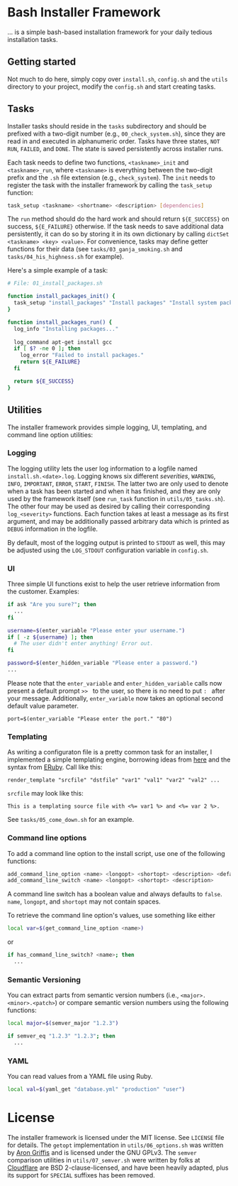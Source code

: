 # Bash Installer Framework

... is a simple bash-based installation framework for your daily tedious installation tasks.

## Getting started

Not much to do here, simply copy over `install.sh`, `config.sh` and the `utils` directory to your project, modify the `config.sh` and start creating tasks.

## Tasks

Installer tasks should reside in the `tasks` subdirectory and should be prefixed with a two-digit number (e.g., `00_check_system.sh`), since they are read in and executed in alphanumeric order. Tasks have three states, `NOT RUN`, `FAILED`, and `DONE`. The state is saved persistently across installer runs.

Each task needs to define two functions, `<taskname>_init` and `<taskname>_run`, where `<taskname>` is everything between the two-digit prefix and the `.sh` file extension (e.g., `check_system`). The `init` needs to register the task with the installer framework by calling the `task_setup` function:

```bash
task_setup <taskname> <shortname> <description> [dependencies]
```

The `run` method should do the hard work and should return `${E_SUCCESS}` on success, `${E_FAILURE}` otherwise. If the task needs to save additional data persistently, it can do so by storing it in its own dictionary by calling `dictSet <taskname> <key> <value>`. For convenience, tasks may define getter functions for their data (see `tasks/03_ganja_smoking.sh` and `tasks/04_his_highness.sh` for example).

Here's a simple example of a task:

```bash
# File: 01_install_packages.sh

function install_packages_init() {
  task_setup "install_packages" "Install packages" "Install system packages" "check_system"
}

function install_packages_run() {
  log_info "Installing packages..."
  
  log_command apt-get install gcc
  if [ $? -ne 0 ]; then
    log_error "Failed to install packages."
    return ${E_FAILURE}
  fi

  return ${E_SUCCESS}
}
```

## Utilities

The installer framework provides simple logging, UI, templating, and command line option utilities:

### Logging

The logging utility lets the user log information to a logfile named `install.sh.<date>.log`. Logging knows six different *severities*, `WARNING`, `INFO`, `IMPORTANT`, `ERROR`, `START`, `FINISH`. The latter two are only used to denote when a task has been started and when it has finished, and they are only used by the framework itself (see `run_task` function in `utils/05_tasks.sh`). The other four may be used as desired by calling their corresponding `log_<severity>` functions. Each function takes at least a message as its first argument, and may be additionally passed arbitrary data which is printed as `DEBUG` information in the logfile.

By default, most of the logging output is printed to `STDOUT` as well, this may be adjusted using the `LOG_STDOUT` configuration variable in `config.sh`.

### UI

Three simple UI functions exist to help the user retrieve information from the customer. Examples:

```bash
if ask "Are you sure?"; then
  ...
fi

username=$(enter_variable "Please enter your username.")
if [ -z ${username} ]; then
  # The user didn't enter anything! Error out.
fi

password=$(enter_hidden_variable "Please enter a password.")
...
```

Please note that the `enter_variable` and `enter_hidden_variable` calls now present a default prompt `>> ` to the user, so there is no need to put `: ` after your message. Additionally, `enter_variable` now takes an optional second default value parameter.

```
port=$(enter_variable "Please enter the port." "80")
```

### Templating

As writing a configuraton file is a pretty common task for an installer, I implemented a simple templating engine, borrowing ideas from [here](http://qa.ubuntu.com/2012/09/20/a-basic-templating-engine-in-bash/) and the syntax from [ERuby](http://en.wikipedia.org/wiki/ERuby). Call like this:

```
render_template "srcfile" "dstfile" "var1" "val1" "var2" "val2" ...
```

`srcfile` may look like this:

```
This is a templating source file with <%= var1 %> and <%= var 2 %>.
```

See `tasks/05_come_down.sh` for an example.

### Command line options

To add a command line option to the install script, use one of the following functions:

```bash
add_command_line_option <name> <longopt> <shortopt> <description> <default>
add_command_line_switch <name> <longopt> <shortopt> <description>
```

A command line switch has a boolean value and always defaults to `false`. `name`, `longopt`, and `shortopt` may not contain spaces.

To retrieve the command line option's values, use something like either

```bash
local var=$(get_command_line_option <name>)
```

or

```bash
if has_command_line_switch? <name>; then
  ...
```

### Semantic Versioning

You can extract parts from semantic version numbers (i.e., `<major>.<minor>.<patch>`) or compare semantic version numbers using the following functions:

```bash
local major=$(semver_major "1.2.3")

if semver_eq "1.2.3" "1.2.3"; then
  ...
```

### YAML

You can read values from a YAML file using Ruby.

```bash
local val=$(yaml_get "database.yml" "production" "user")
```

# License

The installer framework is licensed under the MIT license. See `LICENSE` file for details. The `getopt` implementation in `utils/06_options.sh` was written by [Aron Griffis](https://github.com/agriffis/pure-getopt/) and is licensed under the GNU GPLv3. The `semver` comparison utilities in `utils/07_semver.sh` were written by folks at [Cloudflare](https://github.com/cloudflare/semver_bash) are BSD 2-clause-licensed, and have been heavily adapted, plus its support for `SPECIAL` suffixes has been removed.
